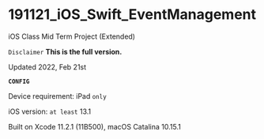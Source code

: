 # 191121_iOS_Swift_EventManagement
iOS Class Mid Term Project (Extended)

`Disclaimer`
**This is the full version.**

Updated 2022, Feb 21st

**`CONFIG`**

Device requirement: iPad `only`

iOS version: `at least` 13.1

Built on Xcode 11.2.1 (11B500), macOS Catalina 10.15.1
